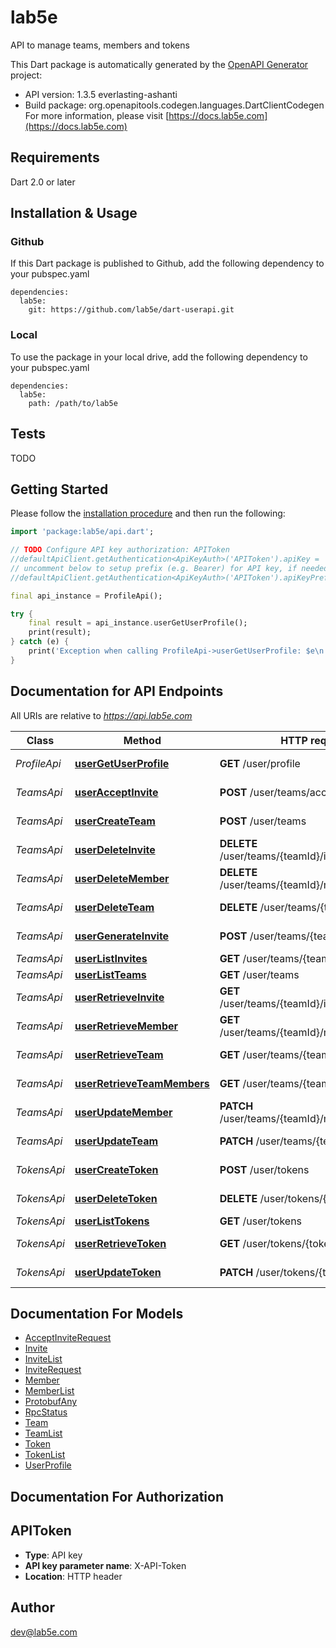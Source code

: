 # lab5e
API to manage teams, members and tokens

This Dart package is automatically generated by the [OpenAPI Generator](https://openapi-generator.tech) project:

- API version: 1.3.5 everlasting-ashanti
- Build package: org.openapitools.codegen.languages.DartClientCodegen
For more information, please visit [https://docs.lab5e.com](https://docs.lab5e.com)

## Requirements

Dart 2.0 or later

## Installation & Usage

### Github
If this Dart package is published to Github, add the following dependency to your pubspec.yaml
```
dependencies:
  lab5e:
    git: https://github.com/lab5e/dart-userapi.git
```

### Local
To use the package in your local drive, add the following dependency to your pubspec.yaml
```
dependencies:
  lab5e:
    path: /path/to/lab5e
```

## Tests

TODO

## Getting Started

Please follow the [installation procedure](#installation--usage) and then run the following:

```dart
import 'package:lab5e/api.dart';

// TODO Configure API key authorization: APIToken
//defaultApiClient.getAuthentication<ApiKeyAuth>('APIToken').apiKey = 'YOUR_API_KEY';
// uncomment below to setup prefix (e.g. Bearer) for API key, if needed
//defaultApiClient.getAuthentication<ApiKeyAuth>('APIToken').apiKeyPrefix = 'Bearer';

final api_instance = ProfileApi();

try {
    final result = api_instance.userGetUserProfile();
    print(result);
} catch (e) {
    print('Exception when calling ProfileApi->userGetUserProfile: $e\n');
}

```

## Documentation for API Endpoints

All URIs are relative to *https://api.lab5e.com*

Class | Method | HTTP request | Description
------------ | ------------- | ------------- | -------------
*ProfileApi* | [**userGetUserProfile**](doc//ProfileApi.md#usergetuserprofile) | **GET** /user/profile | Logged in profile
*TeamsApi* | [**userAcceptInvite**](doc//TeamsApi.md#useracceptinvite) | **POST** /user/teams/accept | Accept invite
*TeamsApi* | [**userCreateTeam**](doc//TeamsApi.md#usercreateteam) | **POST** /user/teams | Create team
*TeamsApi* | [**userDeleteInvite**](doc//TeamsApi.md#userdeleteinvite) | **DELETE** /user/teams/{teamId}/invites/{code} | Delete invite
*TeamsApi* | [**userDeleteMember**](doc//TeamsApi.md#userdeletemember) | **DELETE** /user/teams/{teamId}/members/{userId} | Remove member
*TeamsApi* | [**userDeleteTeam**](doc//TeamsApi.md#userdeleteteam) | **DELETE** /user/teams/{teamId} | Remove team
*TeamsApi* | [**userGenerateInvite**](doc//TeamsApi.md#usergenerateinvite) | **POST** /user/teams/{teamId}/invites | Generate invite
*TeamsApi* | [**userListInvites**](doc//TeamsApi.md#userlistinvites) | **GET** /user/teams/{teamId}/invites | List invites
*TeamsApi* | [**userListTeams**](doc//TeamsApi.md#userlistteams) | **GET** /user/teams | List teams
*TeamsApi* | [**userRetrieveInvite**](doc//TeamsApi.md#userretrieveinvite) | **GET** /user/teams/{teamId}/invites/{code} | Retrieve invite
*TeamsApi* | [**userRetrieveMember**](doc//TeamsApi.md#userretrievemember) | **GET** /user/teams/{teamId}/members/{userId} | Retrieve member
*TeamsApi* | [**userRetrieveTeam**](doc//TeamsApi.md#userretrieveteam) | **GET** /user/teams/{teamId} | Retrieve team
*TeamsApi* | [**userRetrieveTeamMembers**](doc//TeamsApi.md#userretrieveteammembers) | **GET** /user/teams/{teamId}/members | List members
*TeamsApi* | [**userUpdateMember**](doc//TeamsApi.md#userupdatemember) | **PATCH** /user/teams/{teamId}/members/{userId} | Update member
*TeamsApi* | [**userUpdateTeam**](doc//TeamsApi.md#userupdateteam) | **PATCH** /user/teams/{teamId} | Update team
*TokensApi* | [**userCreateToken**](doc//TokensApi.md#usercreatetoken) | **POST** /user/tokens | Create token
*TokensApi* | [**userDeleteToken**](doc//TokensApi.md#userdeletetoken) | **DELETE** /user/tokens/{token} | Remove token
*TokensApi* | [**userListTokens**](doc//TokensApi.md#userlisttokens) | **GET** /user/tokens | List tokens
*TokensApi* | [**userRetrieveToken**](doc//TokensApi.md#userretrievetoken) | **GET** /user/tokens/{token} | Retrieve token
*TokensApi* | [**userUpdateToken**](doc//TokensApi.md#userupdatetoken) | **PATCH** /user/tokens/{token} | Update token


## Documentation For Models

 - [AcceptInviteRequest](doc//AcceptInviteRequest.md)
 - [Invite](doc//Invite.md)
 - [InviteList](doc//InviteList.md)
 - [InviteRequest](doc//InviteRequest.md)
 - [Member](doc//Member.md)
 - [MemberList](doc//MemberList.md)
 - [ProtobufAny](doc//ProtobufAny.md)
 - [RpcStatus](doc//RpcStatus.md)
 - [Team](doc//Team.md)
 - [TeamList](doc//TeamList.md)
 - [Token](doc//Token.md)
 - [TokenList](doc//TokenList.md)
 - [UserProfile](doc//UserProfile.md)


## Documentation For Authorization


## APIToken

- **Type**: API key
- **API key parameter name**: X-API-Token
- **Location**: HTTP header


## Author

dev@lab5e.com


